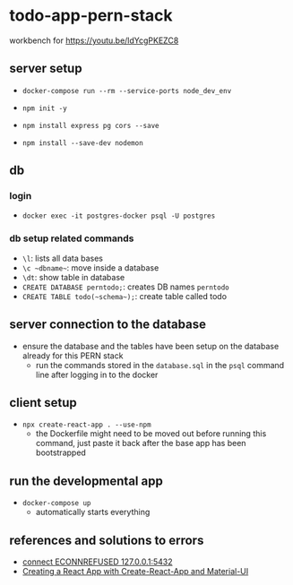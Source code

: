 # todo-app-pern-stack
workbench for https://youtu.be/ldYcgPKEZC8

## server setup

- `docker-compose run --rm --service-ports node_dev_env`

- `npm init -y`

- `npm install express pg cors --save`

- `npm install --save-dev nodemon`

## db 

### login

- `docker exec -it postgres-docker psql -U postgres`

### db setup related commands

- `\l`: lists all data bases 
- `\c ~dbname~`: move inside a database 
- `\dt`: show table in database
- `CREATE DATABASE perntodo;`: creates DB names `perntodo`
- `CREATE TABLE todo(~schema~);`: create table called todo 

## server connection to the database

- ensure the database and the tables have been setup on the database already for this PERN stack 
    - run the commands stored in the `database.sql` in the `psql` command line after logging in to the docker 

## client setup 

- `npx create-react-app . --use-npm` 
    - the Dockerfile might need to be moved out before running this command, just paste it back after the base app has been bootstrapped 


## run the developmental app 

- `docker-compose up`
    - automatically starts everything 


## references and solutions to errors 

- [connect ECONNREFUSED 127.0.0.1:5432](https://stackoverflow.com/a/59341636/3161273)
- [Creating a React App with Create-React-App and Material-UI](https://medium.com/@martink_rsa/creating-a-react-app-with-create-react-app-and-material-ui-380985fc2b19)

